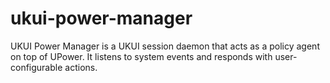 # ukui-power-manager
UKUI Power Manager is a UKUI session daemon that acts as a policy agent on top of UPower. It listens to system events and responds with user-configurable actions.
